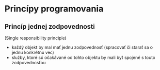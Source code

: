 # Princípy programovania
## Princíp jednej zodpovednosti
(Single responsibility principle)
- každý objekt by mal mať jednu zodpovednosť (spracovať či starať sa o jednu konkrétnu vec)
- služby, ktoré sú očakávané od tohto objektu by mali byť spojené s touto zodpovednosťou